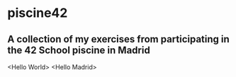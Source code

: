 # piscine42
## A collection of my exercises from participating in the 42 School piscine in Madrid
\<Hello World\>
\<Hello Madrid\>
